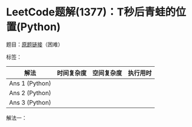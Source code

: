 # LeetCode题解(1377)：T秒后青蛙的位置(Python)

题目：[原题链接](https://leetcode-cn.com/problems/frog-position-after-t-seconds/)（困难）

标签：

| 解法           | 时间复杂度 | 空间复杂度 | 执行用时 |
| -------------- | ---------- | ---------- | -------- |
| Ans 1 (Python) |            |            |          |
| Ans 2 (Python) |            |            |          |
| Ans 3 (Python) |            |            |          |

解法一：

